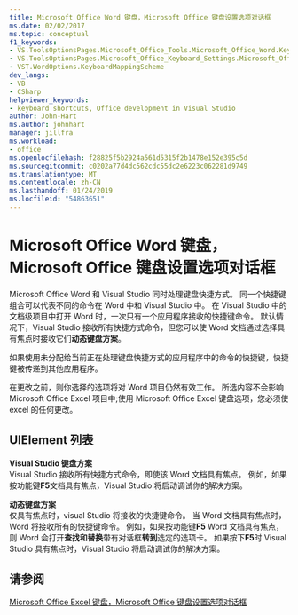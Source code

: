 ```yaml
---
title: Microsoft Office Word 键盘，Microsoft Office 键盘设置选项对话框
ms.date: 02/02/2017
ms.topic: conceptual
f1_keywords:
- VS.ToolsOptionsPages.Microsoft_Office_Tools.Microsoft_Office_Word.Keyboard
- VS.ToolsOptionsPages.Microsoft_Office_Keyboard_Settings.Microsoft_Office_Word_Keyboard
- VST.WordOptions.KeyboardMappingScheme
dev_langs:
- VB
- CSharp
helpviewer_keywords:
- keyboard shortcuts, Office development in Visual Studio
author: John-Hart
ms.author: johnhart
manager: jillfra
ms.workload:
- office
ms.openlocfilehash: f28825f5b2924a561d5315f2b1478e152e395c5d
ms.sourcegitcommit: c0202a77d4dc562cdc55dc2e6223c062281d9749
ms.translationtype: MT
ms.contentlocale: zh-CN
ms.lasthandoff: 01/24/2019
ms.locfileid: "54863651"
---
```

# <a name="microsoft-office-word-keyboard-microsoft-office-keyboard-settings-options-dialog-box"></a>Microsoft Office Word 键盘，Microsoft Office 键盘设置选项对话框
  Microsoft Office Word 和 Visual Studio 同时处理键盘快捷方式。 同一个快捷键组合可以代表不同的命令在 Word 中和 Visual Studio 中。 在 Visual Studio 中的文档级项目中打开 Word 时，一次只有一个应用程序接收的快捷键命令。 默认情况下，Visual Studio 接收所有快捷方式命令，但您可以使 Word 文档通过选择具有焦点时接收它们**动态键盘方案**。  
  
 如果使用未分配给当前正在处理键盘快捷方式的应用程序中的命令的快捷键，快捷键被传递到其他应用程序。  
  
 在更改之前，则你选择的选项将对 Word 项目仍然有效工作。 所选内容不会影响 Microsoft Office Excel 项目中;使用 Microsoft Office Excel 键盘选项，您必须使 excel 的任何更改。  
  
## <a name="uielement-list"></a>UIElement 列表  
 **Visual Studio 键盘方案**  
 Visual Studio 接收所有快捷方式命令，即使该 Word 文档具有焦点。 例如，如果按功能键**F5**文档具有焦点，Visual Studio 将启动调试你的解决方案。  
  
 **动态键盘方案**  
 仅具有焦点时，visual Studio 将接收的快捷键命令。 当 Word 文档具有焦点时，Word 将接收所有的快捷键命令。 例如，如果按功能键**F5** Word 文档具有焦点，则 Word 会打开**查找和替换**带有对话框**转到**选定的选项卡。 如果按下**F5**时 Visual Studio 具有焦点时，Visual Studio 将启动调试你的解决方案。  
  
## <a name="see-also"></a>请参阅  
 [Microsoft Office Excel 键盘，Microsoft Office 键盘设置选项对话框](../vsto/microsoft-office-excel-keyboard-microsoft-office-keyboard-settings-options-dialog-box.md)  
